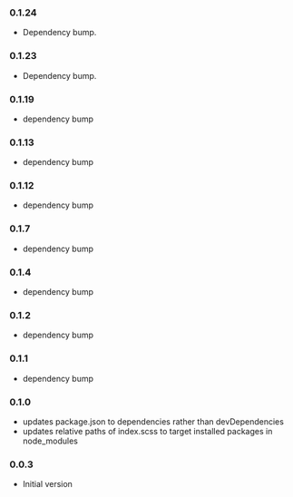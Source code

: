 ### 0.1.24

* Dependency bump.

### 0.1.23

* Dependency bump.

### 0.1.19

* dependency bump

### 0.1.13

* dependency bump

### 0.1.12

* dependency bump

### 0.1.7

* dependency bump

### 0.1.4

* dependency bump

### 0.1.2

* dependency bump

### 0.1.1

* dependency bump

### 0.1.0

* updates package.json to dependencies rather than devDependencies
* updates relative paths of index.scss to target installed packages in node_modules

### 0.0.3

* Initial version
